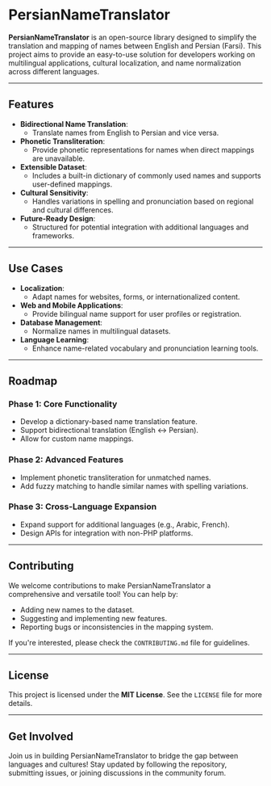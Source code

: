 # **PersianNameTranslator**

**PersianNameTranslator** is an open-source library designed to simplify the translation and mapping of names between English and Persian (Farsi). This project aims to provide an easy-to-use solution for developers working on multilingual applications, cultural localization, and name normalization across different languages.

---

## **Features**
- **Bidirectional Name Translation**:
  - Translate names from English to Persian and vice versa.
- **Phonetic Transliteration**:
  - Provide phonetic representations for names when direct mappings are unavailable.
- **Extensible Dataset**:
  - Includes a built-in dictionary of commonly used names and supports user-defined mappings.
- **Cultural Sensitivity**:
  - Handles variations in spelling and pronunciation based on regional and cultural differences.
- **Future-Ready Design**:
  - Structured for potential integration with additional languages and frameworks.

---

## **Use Cases**
- **Localization**:
  - Adapt names for websites, forms, or internationalized content.
- **Web and Mobile Applications**:
  - Provide bilingual name support for user profiles or registration.
- **Database Management**:
  - Normalize names in multilingual datasets.
- **Language Learning**:
  - Enhance name-related vocabulary and pronunciation learning tools.

---

## **Roadmap**
### **Phase 1: Core Functionality**
- Develop a dictionary-based name translation feature.
- Support bidirectional translation (English ↔ Persian).
- Allow for custom name mappings.

### **Phase 2: Advanced Features**
- Implement phonetic transliteration for unmatched names.
- Add fuzzy matching to handle similar names with spelling variations.

### **Phase 3: Cross-Language Expansion**
- Expand support for additional languages (e.g., Arabic, French).
- Design APIs for integration with non-PHP platforms.

---

## **Contributing**
We welcome contributions to make PersianNameTranslator a comprehensive and versatile tool! You can help by:
- Adding new names to the dataset.
- Suggesting and implementing new features.
- Reporting bugs or inconsistencies in the mapping system.

If you're interested, please check the `CONTRIBUTING.md` file for guidelines.

---

## **License**
This project is licensed under the **MIT License**. See the `LICENSE` file for more details.

---

## **Get Involved**
Join us in building PersianNameTranslator to bridge the gap between languages and cultures! Stay updated by following the repository, submitting issues, or joining discussions in the community forum.
